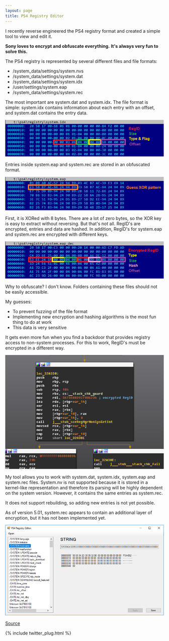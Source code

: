 ```yaml
---
layout: page
title: PS4 Registry Editor
---
```


I recently reverse engineered the PS4 registry format and created a simple tool to view and edit it.

**Sony loves to encrypt and obfuscate everything.**
**It's always very fun to solve this.**

The PS4 registry is represented by several different files and file formats:

 - /system_data/settings/system.nvs
 - /system_data/settings/system.dat
 - /system_data/settings/system.idx
 - /user/settings/system.eap
 - /system_data/settings/system.rec

The most important are system.dat and system.idx. The file format is simple: system.idx contains information about each entry with an offset, and system.dat contains the entry data.

<div align="center">
    <img src ="/assets/ps4_reg_1.png"/>
</div>

Entries inside system.eap and system.rec are stored in an obfuscated format.

<div align="center">
    <img src ="/assets/ps4_reg_2.png"/>
</div>

First, it is XORed with 8 bytes. There are a lot of zero bytes, so the XOR key is easy to extract without reversing. But that's not all.
RegID's are encrypted, entries and data are hashed. In addition, RegID's for system.eap and system.rec are encrypted with different keys.

<div align="center">
    <img src ="/assets/ps4_reg_3.png"/>
</div>

Why to obfuscate? I don't know. Folders containing these files should not be easily accessible.

My guesses:
 - To prevent fuzzing of the file format
 - Implementing new encryption and hashing algorithms is the most fun thing to do at work
 - This data is very sensitive

It gets even more fun when you find a backdoor that provides registry access to non-system processes.
For this to work, RegID's must be encrypted in a different way.

<div align="center">
    <img src ="/assets/ps4_reg_4.png"/>
</div>

My tool allows you to work with system.dat, system.idx, system.eap and system.rec files.
System.nv is not supported because it is stored in a kernel-like representation and therefore its parsing will be highly dependent on the system version. However, it contains the same entries as system.rec.

It does not support rebuilding, so adding new entries is not yet possible.

As of version 5.01, system.rec appears to contain an additional layer of encryption, but it has not been implemented yet.

<div align="center">
    <img src ="/assets/ps4_reg_5.png"/>
</div>

[Source](https://github.com/oct0xor/ps4_registry_editor)

{% include twitter_plug.html %}
